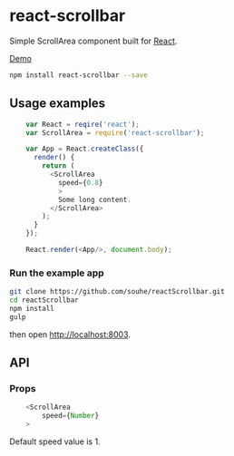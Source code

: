 # react-scrollbar

Simple ScrollArea component built for [React](facebook.github.io/react/).

[Demo](http://souhe.github.io/reactScrollbar)

```bash
npm install react-scrollbar --save
```

## Usage examples

```js
    var React = reqire('react');
    var ScrollArea = require('react-scrollbar');

    var App = React.createClass({
      render() {
        return (
          <ScrollArea
            speed={0.8}
            >
            Some long content.
          </ScrollArea>
        );
      }
    });

    React.render(<App/>, document.body);
```

### Run the example app

```bash
git clone https://github.com/souhe/reactScrollbar.git
cd reactScrollbar
npm install
gulp
```

then open [http://localhost:8003](http://localhost:80003).

## API

### Props

```js
    <ScrollArea
        speed={Number}
    >
```

Default speed value is 1.
